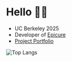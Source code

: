 # Hello 👋🏼
* UC Berkeley 2025
* Developer of [Epicure](https://bit.ly/epicuregame)
* [Project Portfolio](https://noah-ku.github.io/portfolio/)

![Top Langs](https://github-readme-stats-noah-ku.vercel.app/api/top-langs/?username=noah-ku)
<!--
**dev-orange/dev-orange** is a ✨ _special_ ✨ repository because its `README.md` (this file) appears on your GitHub profile.

Here are some ideas to get you started:

- 🔭 I’m currently working on ...
- 🌱 I’m currently learning ...
- 👯 I’m looking to collaborate on ...
- 🤔 I’m looking for help with ...
- 💬 Ask me about ...
- 📫 How to reach me: ...
- 😄 Pronouns: ...
- ⚡ Fun fact: ...
-->
